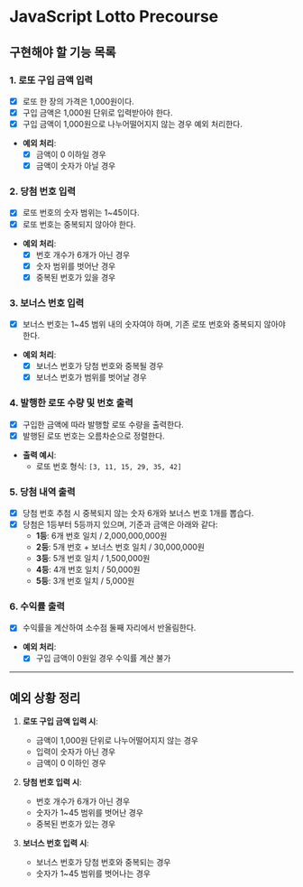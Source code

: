 # JavaScript Lotto Precourse

## 구현해야 할 기능 목록

### 1. 로또 구입 금액 입력
- [x] 로또 한 장의 가격은 1,000원이다.
- [x] 구입 금액은 1,000원 단위로 입력받아야 한다.
- [x] 구입 금액이 1,000원으로 나누어떨어지지 않는 경우 예외 처리한다.
- **예외 처리**:
    - [x] 금액이 0 이하일 경우
    - [x] 금액이 숫자가 아닐 경우

### 2. 당첨 번호 입력
- [x] 로또 번호의 숫자 범위는 1~45이다.
- [x] 로또 번호는 중복되지 않아야 한다.
- **예외 처리**:
    - [x] 번호 개수가 6개가 아닌 경우
    - [x] 숫자 범위를 벗어난 경우
    - [x] 중복된 번호가 있을 경우

### 3. 보너스 번호 입력
- [x] 보너스 번호는 1~45 범위 내의 숫자여야 하며, 기존 로또 번호와 중복되지 않아야 한다.
- **예외 처리**:
    - [x] 보너스 번호가 당첨 번호와 중복될 경우
    - [x] 보너스 번호가 범위를 벗어날 경우

### 4. 발행한 로또 수량 및 번호 출력
- [x] 구입한 금액에 따라 발행할 로또 수량을 출력한다.
- [x] 발행된 로또 번호는 오름차순으로 정렬한다.
- **출력 예시**:
    - 로또 번호 형식: `[3, 11, 15, 29, 35, 42]`

### 5. 당첨 내역 출력
- [x] 당첨 번호 추첨 시 중복되지 않는 숫자 6개와 보너스 번호 1개를 뽑습다.
- [x] 당첨은 1등부터 5등까지 있으며, 기준과 금액은 아래와 같다:
    - **1등**: 6개 번호 일치 / 2,000,000,000원
    - **2등**: 5개 번호 + 보너스 번호 일치 / 30,000,000원
    - **3등**: 5개 번호 일치 / 1,500,000원
    - **4등**: 4개 번호 일치 / 50,000원
    - **5등**: 3개 번호 일치 / 5,000원

### 6. 수익률 출력
- [x] 수익률을 계산하여 소수점 둘째 자리에서 반올림한다.
- **예외 처리**:
    - [x] 구입 금액이 0원일 경우 수익률 계산 불가

---

## 예외 상황 정리
1. **로또 구입 금액 입력 시**:
    - 금액이 1,000원 단위로 나누어떨어지지 않는 경우
    - 입력이 숫자가 아닌 경우
    - 금액이 0 이하인 경우

2. **당첨 번호 입력 시**:
    - 번호 개수가 6개가 아닌 경우
    - 숫자가 1~45 범위를 벗어난 경우
    - 중복된 번호가 있는 경우

3. **보너스 번호 입력 시**:
    - 보너스 번호가 당첨 번호와 중복되는 경우
    - 숫자가 1~45 범위를 벗어나는 경우
